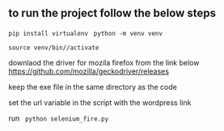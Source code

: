 ## to run the project follow the below steps

```pip install virtualenv ```
```python -m venv venv```

```source venv/bin//activate```

downlaod the driver for mozila firefox from the link below
https://github.com/mozilla/geckodriver/releases

keep the exe file in the same directory as the code

set the url variable in the script with the wordpress link

run ``` python selenium_fire.py```